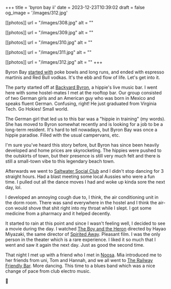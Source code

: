 +++
title = 'byron bay ii'
date = 2023-12-23T10:39:02
draft = false
og_image = '/images/312.jpg'

[[photos]]
  url = "/images/308.jpg"
  alt = ""

[[photos]]
  url = "/images/309.jpg"
  alt = ""

[[photos]]
  url = "/images/310.jpg"
  alt = ""

[[photos]]
  url = "/images/311.jpg"
  alt = ""

[[photos]]
  url = "/images/312.jpg"
  alt = ""
+++

Byron Bay [started with](/posts/byron-bay-i) poke bowls and long runs, and ended with espresso martinis and Red Bull vodkas. It's the ebb and flow of life. Let's get into it.

The party started off at [Backyard Byron](https://www.instagram.com/thebackyardbyron/), a hippie's live music bar. I went here with some hostel-mates I met at the rooftop bar. Our group consisted of two German girls and an American guy who was born in Mexico and speaks fluent German. Confusing, right! He just graduated from Virginia Tech. Go Hokies! Small world.

The German girl that led us to this bar was a "hippie in training" (my words). She has moved to Byron somewhat recently and is looking for a job to be a long-term resident. It's hard to tell nowadays, but Byron Bay was once a hippie paradise. Filled with the usual campervans, etc. 

I'm sure you've heard this story before, but Byron has since been heavily developed and home prices are skyrocketing. The hippies were pushed to the outskirts of town, but their presence is still very much felt and there is still a small-town vibe to this legendary beach town.

Afterwards we went to [Saltwater Social Club](https://www.instagram.com/saltwatersocialclub) and I didn't stop dancing for 3 straight hours. Had a blast meeting some local Aussies who were a fun time. I pulled out all the dance moves I had and woke up kinda sore the next day, lol.

I developed an annoying cough due to, I think, the air conditioning unit in the dorm room. There was sand everywhere in the hostel and I think the air-con would shove that shit right into my throat while I slept. I got some medicine from a pharmacy and it helped decently.

It started to rain at this point and since I wasn't feeling well, I decided to see a movie during the day. I watched [The Boy and the Heron](https://www.imdb.com/title/tt6587046/) directed by Hayao Miyazaki, the same director of [Spirited Away](https://www.imdb.com/title/tt0245429). Pleasant film. I was the only person in the theater which is a rare experience. I liked it so much that I went and saw it again the next day. Just as good the second time.

That night I met up with a friend who I met in [Noosa](/posts/bounce). Mia introduced me to her friends from uni, Tom and Hannah, and we all went to [The Railway Friendly Bar](https://therailsbyronbay.com/). More dancing. This time to a blues band which was a nice change of pace from club electro music.

🪩
